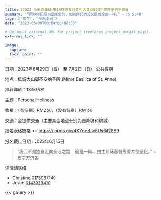 ```yaml
---
title: 22023 马来西亚CHARIS神恩复兴青年大集会023年世界圣召祈祷日
summary: '“所以你们应当是成全的，如同你们的天父是成全的一样。” - 玛 5:48'
tags: ["青年", "神恩复兴"]
date: "2023-06-09T00:00:00+08:00"

# Optional external URL for project (replaces project detail page).
external_link: ""

image:
  caption:
  focal_point: ""
---
```

日期：2023年6月29日（四） 至 7月2日（日） 公共假期 

地点：槟城大山脚圣安纳圣殿 (Minor Basilica of St. Anne)

推荐年龄：18至35岁

主题：Personal Holiness

收费：（有住宿）RM250，（没有住宿）RM150

交通：会提供交通（主要集合地点分别为吉隆坡和槟城）

报名表格链接 >> https://forms.gle/4XYnxzLw8Us6d28B9

报名截止日期 : 2023年6月15日

> “我们不是独自走向圣洁之路... 而是一同... 由主耶稣基督所爱并使圣化。” ~ 教宗方济各

详情请联络:
- Christine [0173987140](tel:+60173987140)
- Joyce [0143923410](tel:+60143923410)

{{< gallery >}}
